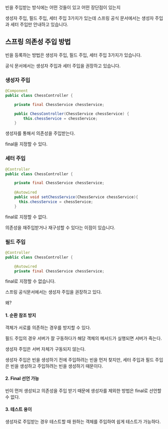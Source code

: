 빈을 주입받는 방식에는 어떤 것들이 있고 어떤 장단점이 있는지

생성자 주입, 필드 주입, 세터 주입 3가지가 있는데  스프링 공식 문서에서는 생성자 주입과 세터 주입만 안내하고 있습니다.



## 스프링 의존성 주입 방법

빈을 등록하는 방법은 생성자 주입, 필드 주입, 세터 주입 3가지가 있습니다.

공식 문서에서는 생성자 주입과 세터 주입을 권장하고 있습니다.

### 생성자 주입

```java
@Component
public class ChessController {

    private final ChessService chessService;

    public ChessController(ChessService chessService) {
        this.chessService = chessService;
    }

```

생성자를 통해서 의존성을 주입받는다.

final을 지정할 수 있다.



### 세터 주입

```java
@Controller
public class ChessController {

    private final ChessService chessService;
  	
  	@Autowired
  	public void setChessService(ChessService chessService){
      this.chessService = chessService;
    }
```

final로 지정할 수 없다.

의존성을 재주입받거나 재구성할 수 있다는 이점이 있습니다.

### 필드 주입

```java
@Controller
public class ChessController {

  	@Autowired
    private final ChessService chessService;
```

final로 지정할 수 없습니다.



스프링 공식문서에서는 생성자 주입을 권장하고 있다.

왜?

#### 1. 순환 참조 방지

객체가 서로를 의존하는 경우를 방지할 수 있다.

필드 주입의 경우 서버가 잘 구동하다가 해당 객체의 메서드가 실행되면 서버가 죽는다.

생성자 주입은 서버 자체가 구동되지 않는다.

생성자 주입은 빈을 생성하기 전에 주입하려는 빈을 먼저 찾지만, 세터 주입과 필드 주입은 빈을 생성하고 주입하려는 빈을 생성하기 때문이다.

#### 2. Final 선언 가능

빈이 먼저 생성되고 의존성을 주입 받기 때문에 생성자를 제외한 방법은 final로 선언할 수 없다.

#### 3. 테스트 용이

생성자로 주입받는 경우 테스트할 때 원하는 객체를 주입하여 쉽게 테스트가 가능하다.








